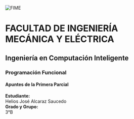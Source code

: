 ![FIME](https://user-images.githubusercontent.com/113320901/190930198-3a6cbc65-bbc3-4fb0-8d18-65a49be47e46.jpg)     


# FACULTAD DE INGENIERÍA MECÁNICA Y ELÉCTRICA
## Ingeniería en Computación Inteligente
### Programación Funcional
#### Apuntes de la Primera Parcial
**Estudiante:**\
Helios José Alcaraz Saucedo\
**Grado y Grupo:** \
3°B
